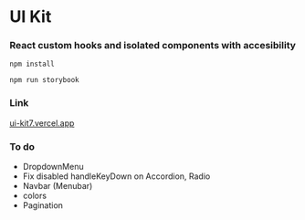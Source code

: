 # UI Kit

### React custom hooks and isolated components with accesibility

`npm install`

`npm run storybook`

### Link

[ui-kit7.vercel.app](https://ui-kit7.vercel.app/)

### To do

- DropdownMenu
- Fix disabled handleKeyDown on Accordion, Radio
- Navbar (Menubar)
- colors
- Pagination
